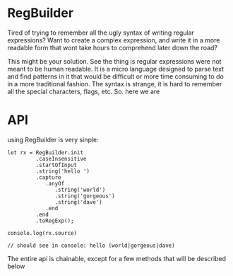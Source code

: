 # RegBuilder
Tired of trying to remember all the ugly syntax of writing regular expressions? Want to create a complex expression, and write it in a more readable form that wont take hours to comprehend later down the road? 

This might be your solution. See the thing is regular expressions were not meant to be human readable. It is a micro language designed to parse text and find patterns in it that would be difficult or more time consuming to do in a more traditional fashion. The syntax is strange, it is hard to remember all the special characters, flags, etc. So. here we are

# API
using RegBuilder is very sinple:
```
let rx = RegBuilder.init
         .caseInsensitive
         .startOfInput
         .string('hello ')
         .capture
            .anyOf
               .string('world')
               .string('gorgeous')
               .string('dave')
            .end
         .end
         .toRegExp();

console.log(rx.source)

// should see in console: hello (world|gorgeous|dave)
```
The entire api is chainable, except for a few methods that will be described below

